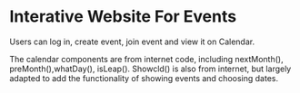 # Interative Website For Events
Users can log in, create event, join event and view it on Calendar. 

The calendar components are from internet code, including nextMonth(), preMonth(),whatDay(), isLeap().
Showcld() is also from internet, but largely adapted to add the functionality of showing events and choosing dates.
